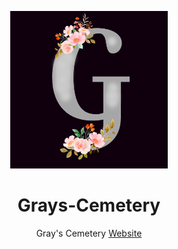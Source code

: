 <p align="center"><img src="assets/G.png" alt="G" width="50%"></p>
<h1 align="center">Grays-Cemetery</h1>
<p align="center">Gray's Cemetery <a href="https://grays-cemetery.neocities.org">Website</a>

